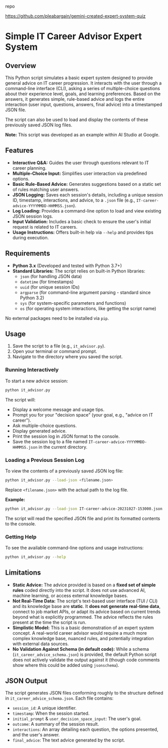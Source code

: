 repo

https://github.com/pleabargain/gemini-created-expert-system-quiz


# Simple IT Career Advisor Expert System

## Overview

This Python script simulates a basic expert system designed to provide general advice on IT career progression. It interacts with the user through a command-line interface (CLI), asking a series of multiple-choice questions about their experience level, goals, and learning preferences. Based on the answers, it generates simple, rule-based advice and logs the entire interaction (user input, questions, answers, final advice) into a timestamped JSON file.

The script can also be used to load and display the contents of these previously saved JSON log files.

**Note:** This script was developed as an example within AI Studio at Google.

## Features

*   **Interactive Q&A:** Guides the user through questions relevant to IT career planning.
*   **Multiple-Choice Input:** Simplifies user interaction via predefined options.
*   **Basic Rule-Based Advice:** Generates suggestions based on a static set of rules matching user answers.
*   **JSON Logging:** Saves each session's details, including a unique session ID, timestamp, interactions, and advice, to a `.json` file (e.g., `IT-career-advice-YYYYMMDD-HHMMSS.json`).
*   **Log Loading:** Provides a command-line option to load and view existing JSON session logs.
*   **Input Validation:** Includes a basic check to ensure the user's initial request is related to IT careers.
*   **Usage Instructions:** Offers built-in help via `--help` and provides tips during execution.

## Requirements

*   **Python 3.x** (Developed and tested with Python 3.7+)
*   **Standard Libraries:** The script relies on built-in Python libraries:
    *   `json` (for handling JSON data)
    *   `datetime` (for timestamps)
    *   `uuid` (for unique session IDs)
    *   `argparse` (for command-line argument parsing - standard since Python 3.2)
    *   `sys` (for system-specific parameters and functions)
    *   `os` (for operating system interactions, like getting the script name)

No external packages need to be installed via `pip`.

## Usage

1.  Save the script to a file (e.g., `it_advisor.py`).
2.  Open your terminal or command prompt.
3.  Navigate to the directory where you saved the script.

### Running Interactively

To start a new advice session:

```bash
python it_advisor.py
```

The script will:
*   Display a welcome message and usage tips.
*   Prompt you for your "decision space" (your goal, e.g., "advice on IT career").
*   Ask multiple-choice questions.
*   Display generated advice.
*   Print the session log in JSON format to the console.
*   Save the session log to a file named `IT-career-advice-YYYYMMDD-HHMMSS.json` in the current directory.

### Loading a Previous Session Log

To view the contents of a previously saved JSON log file:

```bash
python it_advisor.py --load-json <filename.json>
```

Replace `<filename.json>` with the actual path to the log file.

**Example:**

```bash
python it_advisor.py --load-json IT-career-advice-20231027-153000.json
```

The script will read the specified JSON file and print its formatted contents to the console.

### Getting Help

To see the available command-line options and usage instructions:

```bash
python it_advisor.py --help
```

## Limitations

*   **Static Advice:** The advice provided is based on a **fixed set of simple rules** coded directly into the script. It does not use advanced AI, machine learning, or access external knowledge bases.
*   **Not Real-Time Data:** The script's text-based user interface (TUI / CLI) and its knowledge base are **static**. It **does not generate real-time data**, connect to job market APIs, or adapt its advice based on current trends beyond what is explicitly programmed. The advice reflects the rules present at the time the script is run.
*   **Simplistic Model:** This is a basic demonstration of an expert system concept. A real-world career advisor would require a much more complex knowledge base, nuanced rules, and potentially integration with external data sources.
*   **No Validation Against Schema (in default code):** While a schema (`it_career_advice_schema.json`) is provided, the default Python script does not actively validate the output against it (though code comments show where this could be added using `jsonschema`).

## JSON Output

The script generates JSON files conforming roughly to the structure defined in `it_career_advice_schema.json`. Each file contains:
*   `session_id`: A unique identifier.
*   `timestamp`: When the session started.
*   `initial_prompt` & `user_decision_space_input`: The user's goal.
*   `outcome`: A summary of the session result.
*   `interactions`: An array detailing each question, the options presented, and the user's answer.
*   `final_advice`: The text advice generated by the script.
